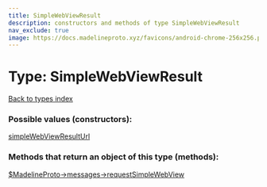 ```yaml
---
title: SimpleWebViewResult
description: constructors and methods of type SimpleWebViewResult
nav_exclude: true
image: https://docs.madelineproto.xyz/favicons/android-chrome-256x256.png
---
```

# Type: SimpleWebViewResult
[Back to types index](index.html)



### Possible values (constructors):

[simpleWebViewResultUrl](/API_docs/constructors/simpleWebViewResultUrl.html)  



### Methods that return an object of this type (methods):

[$MadelineProto->messages->requestSimpleWebView](/API_docs/methods/messages.requestSimpleWebView.html)  



